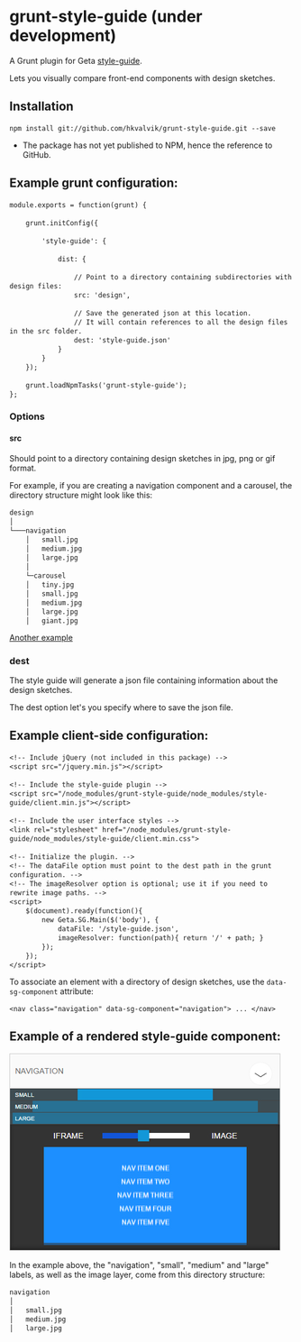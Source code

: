# grunt-style-guide (under development)

A Grunt plugin for Geta [style-guide](https://github.com/hkvalvik/style-guide).

Lets you visually compare front-end components with design sketches.

## Installation

    npm install git://github.com/hkvalvik/grunt-style-guide.git --save

* The package has not yet published to NPM, hence the reference to GitHub.

## Example grunt configuration:

    module.exports = function(grunt) {

        grunt.initConfig({

            'style-guide': {

                dist: {

                    // Point to a directory containing subdirectories with design files:
                    src: 'design',

                    // Save the generated json at this location.
                    // It will contain references to all the design files in the src folder.
                    dest: 'style-guide.json'
                }
            }
        });

        grunt.loadNpmTasks('grunt-style-guide');
    };

### Options

#### src

Should point to a directory containing design sketches in jpg, png or gif format.

For example, if you are creating a navigation component and a carousel, the directory structure might look like this:

    design
    │
    └───navigation
        │   small.jpg
        │   medium.jpg
        │   large.jpg
        │
        └─carousel
        │   tiny.jpg
        │   small.jpg
        │   medium.jpg
        │   large.jpg
        │   giant.jpg

[Another example](https://github.com/hkvalvik/style-guide/tree/master/tests/fixtures)

### dest

The style guide will generate a json file containing information about the design sketches.

The dest option let's you specify where to save the json file.

## Example client-side configuration:

    <!-- Include jQuery (not included in this package) -->
    <script src="/jquery.min.js"></script>

    <!-- Include the style-guide plugin -->
    <script src="/node_modules/grunt-style-guide/node_modules/style-guide/client.min.js"></script>

    <!-- Include the user interface styles -->
    <link rel="stylesheet" href="/node_modules/grunt-style-guide/node_modules/style-guide/client.min.css">

    <!-- Initialize the plugin. -->
    <!-- The dataFile option must point to the dest path in the grunt configuration. -->
    <!-- The imageResolver option is optional; use it if you need to rewrite image paths. -->
    <script>
        $(document).ready(function(){
            new Geta.SG.Main($('body'), {
                dataFile: '/style-guide.json',
                imageResolver: function(path){ return '/' + path; }
            });
        });
    </script>

To associate an element with a directory of design sketches, use the `data-sg-component` attribute:

    <nav class="navigation" data-sg-component="navigation"> ... </nav>

## Example of a rendered style-guide component:

![Example of a rendered component](example.jpg "Example of a rendered component")

In the example above, the "navigation", "small", "medium" and "large" labels, as well as the image layer, come from this directory structure:

    navigation
    │
    │   small.jpg
    │   medium.jpg
    │   large.jpg


